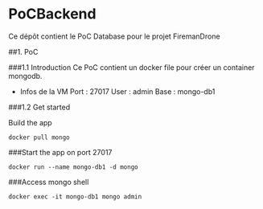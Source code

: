 # PoCBackend
Ce dépôt contient le PoC Database pour le projet FiremanDrone

##1. PoC 

###1.1 Introduction
Ce PoC contient un docker file pour créer un container mongodb.
- Infos de la VM
Port : 27017
User : admin
Base : mongo-db1

###1.2 Get started 
 
 Build the app
 ```
 docker pull mongo
 ```
 ###Start the app on port 27017
 ```
 docker run --name mongo-db1 -d mongo
 ```
 ###Access mongo shell
 ```
 docker exec -it mongo-db1 mongo admin
 ```
